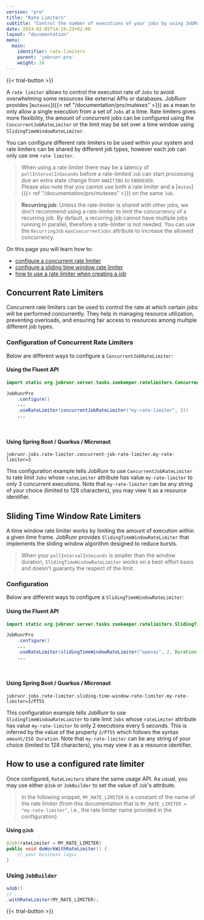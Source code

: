 ```yaml
---
version: "pro"
title: "Rate Limiters"
subtitle: "Control the number of executions of your jobs by using JobRunr's builtin concurrent or window rate limiters."
date: 2024-02-05T14:19:23+02:00
layout: "documentation"
menu: 
  main: 
    identifier: rate-limiters
    parent: 'jobrunr-pro'
    weight: 24
---
```

{{< trial-button >}}

A `rate limiter` allows to control the execution rate of `Jobs` to avoid overwhelming some resources like external APIs or databases. JobRunr provides [`mutexes`]({{< ref "/documentation/pro/mutexes" >}}) as a mean to only allow a single execution from a set of `Jobs` at a time. Rate limiters gives more flexibility, the amount of concurrent jobs can be configured using the `ConcurrentJobRateLimiter` or the limit may be set over a time window using `SlidingTimeWindowRateLimiter`. 

You can configure different rate limiters to be used within your system and rate limiters can be shared by different job types, however each job can only use one `rate limiter`.

> When using a rate limiter there may be a latency of `pollIntervalInSeconds` before a rate-limited `Job` can start processing due an extra state change from `AWAITING` to `ENQUEUED`.<br>
> Please also note that you cannot use both a rate limiter and a [`mutex`]({{< ref "/documentation/pro/mutexes" >}}) on the same `Job`.

> **Recurring job**: Unless the rate-limiter is shared with other jobs, we don't recommend using a rate-limiter to limit the concurrency of a recurring job. By default, a recurring job cannot have multiple jobs running in parallel, therefore a rate-limiter is not needed. You can use the `RecurringJob` `maxConcurrentJobs` attribute to increase the allowed concurrency.

On this page you will learn how to:
- [configure a concurrent rate limiter](#concurrent-rate-limiters) 
- [configure a sliding time window rate limiter](#sliding-time-window-rate-limiters) 
- [how to use a rate limiter when creating a job](#how-to-use-a-configured-rate-limiter) 

## Concurrent Rate Limiters
Concurrent rate limiters can be used to control the rate at which certain jobs will be performed concurrently. They help in managing resource utilization, preventing overloads, and ensuring fair access to resources among multiple different job types.

### Configuration of Concurrent Rate Limiters
Below are different ways to configure a `ConcurrentJobRateLimiter`:

#### Using the Fluent API
```java
import static org.jobrunr.server.tasks.zookeeper.ratelimiters.ConcurrentJobRateLimiterConfiguration.concurrentJobRateLimiter;

JobRunrPro
    .configure()
    ...
    .useRateLimiter(concurrentJobRateLimiter("my-rate-limiter", 3))
    ...
```
<br>

#### Using Spring Boot / Quarkus / Micronaut
```
jobrunr.jobs.rate-limiter.concurrent-job-rate-limiter.my-rate-limiter=3
```

This configuration example tells JobRunr to use `ConcurrentJobRateLimiter` to rate limit `Jobs` whose `rateLimiter` attribute has value `my-rate-limiter` to only 3 concurrent executions. Note that `my-rate-limiter` can be any string of your choice (limited to 128 characters), you may view it as a resource identifier.

## Sliding Time Window Rate Limiters

A time window rate limiter works by limiting the amount of execution within a given time frame. JobRunr provides `SlidingTimeWindowRateLimiter` that implements the sliding window algorithm designed to reduce bursts.

> When your `pollIntervalInSeconds` is smaller than the window duration, `SlidingTimeWindowRateLimiter` works on a best-effort basis and doesn't guaranty the respect of the limit.

### Configuration

Below are different ways to configure a `SlidingTimeWindowRateLimiter`:

#### Using the Fluent API
```java
import static org.jobrunr.server.tasks.zookeeper.ratelimiters.SlidingTimeWindowRateLimiterConfiguration.slidingTimeWindowRateLimiter;

JobRunrPro
    .configure()
    ...
    .useRateLimiter(slidingTimeWindowRateLimiter("openai", 2, Duration.ofSeconds(5))
    ...
```
<br>

#### Using Spring Boot / Quarkus / Micronaut
```
jobrunr.jobs.rate-limiter.sliding-time-window-rate-limiter.my-rate-limiter=2/PT5S
```

This configuration example tells JobRunr to use `SlidingTimeWindowRateLimiter` to rate limit `Jobs` whose `rateLimiter` attribute has value `my-rate-limiter` to only 2 executions every 5 seconds. This is inferred by the value of the property `2/PT5S` which follows the syntax `amount/ISO Duration`. Note that `my-rate-limiter` can be any string of your choice (limited to 128 characters), you may view it as a resource identifier.


## How to use a configured rate limiter
Once configured, `RateLimiters` share the same usage API. As usual, you may use either `@Job` or `JobBuilder` to set the value of `Job`'s attribute.

> In the following snippet, `MY_RATE_LIMITER` is a constant of the name of the rate limiter (from this documentation that is `MY_RATE_LIMITER = "my-rate-limiter"`, i.e., the rate limiter name provided in the configuration).

#### Using `@Job`

```java
@Job(rateLimiter = MY_RATE_LIMITER)
public void doWorkWithRateLimiter() {
    // your business logic
}
```

### Using `JobBuilder`

```java
aJob()
// ...
.withRateLimiter(MY_RATE_LIMITER);
```

{{< trial-button >}}